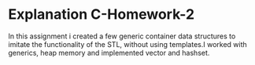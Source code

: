# Explanation C-Homework-2

In this assignment i created a few generic container data structures to imitate the functionality of the STL, without using templates.I worked with generics,
heap memory and implemented vector and hashset.
